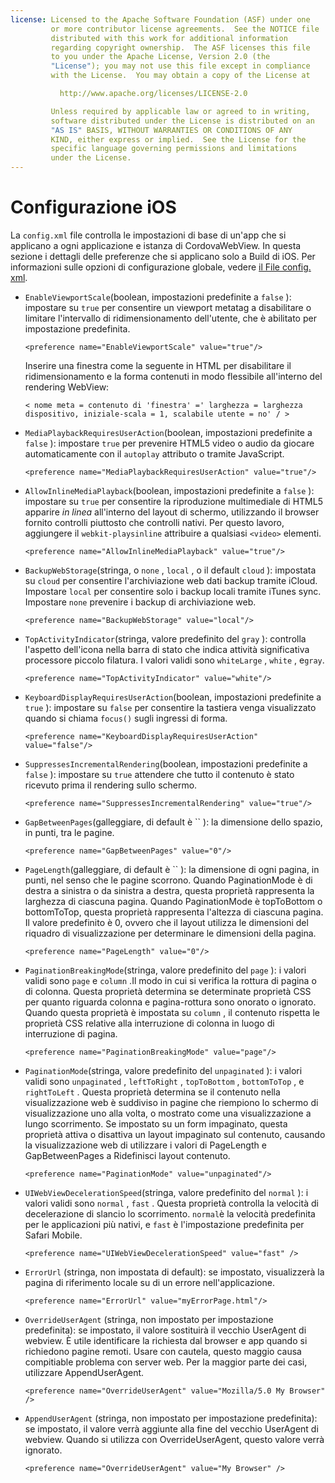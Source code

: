 ```yaml
---
license: Licensed to the Apache Software Foundation (ASF) under one
         or more contributor license agreements.  See the NOTICE file
         distributed with this work for additional information
         regarding copyright ownership.  The ASF licenses this file
         to you under the Apache License, Version 2.0 (the
         "License"); you may not use this file except in compliance
         with the License.  You may obtain a copy of the License at

           http://www.apache.org/licenses/LICENSE-2.0

         Unless required by applicable law or agreed to in writing,
         software distributed under the License is distributed on an
         "AS IS" BASIS, WITHOUT WARRANTIES OR CONDITIONS OF ANY
         KIND, either express or implied.  See the License for the
         specific language governing permissions and limitations
         under the License.
---
```


# Configurazione iOS

La `config.xml` file controlla le impostazioni di base di un'app che si applicano a ogni applicazione e istanza di CordovaWebView. In questa sezione i dettagli delle preferenze che si applicano solo a Build di iOS. Per informazioni sulle opzioni di configurazione globale, vedere [il File config. xml][1].

 [1]: config_ref_index.md.html#The%20config.xml%20File

*   `EnableViewportScale`(boolean, impostazioni predefinite a `false` ): impostare su `true` per consentire un viewport metatag a disabilitare o limitare l'intervallo di ridimensionamento dell'utente, che è abilitato per impostazione predefinita.
    
        <preference name="EnableViewportScale" value="true"/>
        
    
    Inserire una finestra come la seguente in HTML per disabilitare il ridimensionamento e la forma contenuti in modo flessibile all'interno del rendering WebView:
    
        < nome meta = contenuto di 'finestra' =' larghezza = larghezza dispositivo, iniziale-scala = 1, scalabile utente = no' / >
        

*   `MediaPlaybackRequiresUserAction`(boolean, impostazioni predefinite a `false` ): impostare `true` per prevenire HTML5 video o audio da giocare automaticamente con il `autoplay` attributo o tramite JavaScript.
    
        <preference name="MediaPlaybackRequiresUserAction" value="true"/>
        

*   `AllowInlineMediaPlayback`(boolean, impostazioni predefinite a `false` ): impostare su `true` per consentire la riproduzione multimediale di HTML5 apparire *in linea* all'interno del layout di schermo, utilizzando il browser fornito controlli piuttosto che controlli nativi. Per questo lavoro, aggiungere il `webkit-playsinline` attribuire a qualsiasi `<video>` elementi.
    
        <preference name="AllowInlineMediaPlayback" value="true"/>
        

*   `BackupWebStorage`(stringa, o `none` , `local` , o il default `cloud` ): impostata su `cloud` per consentire l'archiviazione web dati backup tramite iCloud. Impostare `local` per consentire solo i backup locali tramite iTunes sync. Impostare `none` prevenire i backup di archiviazione web.
    
        <preference name="BackupWebStorage" value="local"/>
        

*   `TopActivityIndicator`(stringa, valore predefinito del `gray` ): controlla l'aspetto dell'icona nella barra di stato che indica attività significativa processore piccolo filatura. I valori validi sono `whiteLarge` , `white` , e`gray`.
    
        <preference name="TopActivityIndicator" value="white"/>
        

*   `KeyboardDisplayRequiresUserAction`(boolean, impostazioni predefinite a `true` ): impostare su `false` per consentire la tastiera venga visualizzato quando si chiama `focus()` sugli ingressi di forma.
    
        <preference name="KeyboardDisplayRequiresUserAction" value="false"/>
        

*   `SuppressesIncrementalRendering`(boolean, impostazioni predefinite a `false` ): impostare su `true` attendere che tutto il contenuto è stato ricevuto prima il rendering sullo schermo.
    
        <preference name="SuppressesIncrementalRendering" value="true"/>
        

*   `GapBetweenPages`(galleggiare, di default è `` ): la dimensione dello spazio, in punti, tra le pagine.
    
        <preference name="GapBetweenPages" value="0"/>
        

*   `PageLength`(galleggiare, di default è `` ): la dimensione di ogni pagina, in punti, nel senso che le pagine scorrono. Quando PaginationMode è di destra a sinistra o da sinistra a destra, questa proprietà rappresenta la larghezza di ciascuna pagina. Quando PaginationMode è topToBottom o bottomToTop, questa proprietà rappresenta l'altezza di ciascuna pagina. Il valore predefinito è 0, ovvero che il layout utilizza le dimensioni del riquadro di visualizzazione per determinare le dimensioni della pagina.
    
        <preference name="PageLength" value="0"/>
        

*   `PaginationBreakingMode`(stringa, valore predefinito del `page` ): i valori validi sono `page` e `column` .Il modo in cui si verifica la rottura di pagina o di colonna. Questa proprietà determina se determinate proprietà CSS per quanto riguarda colonna e pagina-rottura sono onorato o ignorato. Quando questa proprietà è impostata su `column` , il contenuto rispetta le proprietà CSS relative alla interruzione di colonna in luogo di interruzione di pagina.
    
        <preference name="PaginationBreakingMode" value="page"/>
        

*   `PaginationMode`(stringa, valore predefinito del `unpaginated` ): i valori validi sono `unpaginated` , `leftToRight` , `topToBottom` , `bottomToTop` , e `rightToLeft` . Questa proprietà determina se il contenuto nella visualizzazione web è suddiviso in pagine che riempiono lo schermo di visualizzazione uno alla volta, o mostrato come una visualizzazione a lungo scorrimento. Se impostato su un form impaginato, questa proprietà attiva o disattiva un layout impaginato sul contenuto, causando la visualizzazione web di utilizzare i valori di PageLength e GapBetweenPages a Ridefinisci layout contenuto.
    
        <preference name="PaginationMode" value="unpaginated"/>
        

*   `UIWebViewDecelerationSpeed`(stringa, valore predefinito del `normal` ): i valori validi sono `normal` , `fast` . Questa proprietà controlla la velocità di decelerazione di slancio lo scorrimento. `normal`è la velocità predefinita per le applicazioni più nativi, e `fast` è l'impostazione predefinita per Safari Mobile.
    
        <preference name="UIWebViewDecelerationSpeed" value="fast" />
        

*   `ErrorUrl` (stringa, non impostata di default): se impostato, visualizzerà la pagina di riferimento locale su di un errore nell'applicazione.
    
        <preference name="ErrorUrl" value="myErrorPage.html"/>
        

*   `OverrideUserAgent` (stringa, non impostato per impostazione predefinita): se impostato, il valore sostituirà il vecchio UserAgent di webview. È utile identificare la richiesta dal browser e app quando si richiedono pagine remoti. Usare con cautela, questo maggio causa compitiable problema con server web. Per la maggior parte dei casi, utilizzare AppendUserAgent.
    
        <preference name="OverrideUserAgent" value="Mozilla/5.0 My Browser" />
        

*   `AppendUserAgent` (stringa, non impostato per impostazione predefinita): se impostato, il valore verrà aggiunte alla fine del vecchio UserAgent di webview. Quando si utilizza con OverrideUserAgent, questo valore verrà ignorato.
    
        <preference name="OverrideUserAgent" value="My Browser" />